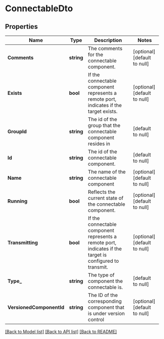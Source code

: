# ConnectableDto

## Properties
Name | Type | Description | Notes
------------ | ------------- | ------------- | -------------
**Comments** | **string** | The comments for the connectable component. | [optional] [default to null]
**Exists** | **bool** | If the connectable component represents a remote port, indicates if the target exists. | [optional] [default to null]
**GroupId** | **string** | The id of the group that the connectable component resides in | [default to null]
**Id** | **string** | The id of the connectable component. | [default to null]
**Name** | **string** | The name of the connectable component | [optional] [default to null]
**Running** | **bool** | Reflects the current state of the connectable component. | [optional] [default to null]
**Transmitting** | **bool** | If the connectable component represents a remote port, indicates if the target is configured to transmit. | [optional] [default to null]
**Type_** | **string** | The type of component the connectable is. | [default to null]
**VersionedComponentId** | **string** | The ID of the corresponding component that is under version control | [optional] [default to null]

[[Back to Model list]](../README.md#documentation-for-models) [[Back to API list]](../README.md#documentation-for-api-endpoints) [[Back to README]](../README.md)

